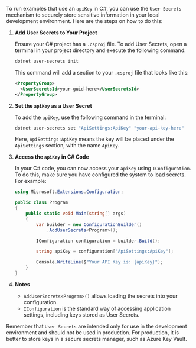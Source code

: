 To run examples that use an `apiKey` in C#, you can use the `User Secrets` mechanism to securely store sensitive information in your local development environment. Here are the steps on how to do this:

1. **Add User Secrets to Your Project**

   Ensure your C# project has a `.csproj` file. To add User Secrets, open a terminal in your project directory and execute the following command:

   ```bash
   dotnet user-secrets init
   ```

   This command will add a section to your `.csproj` file that looks like this:

   ```xml
   <PropertyGroup>
     <UserSecretsId>your-guid-here</UserSecretsId>
   </PropertyGroup>
   ```

2. **Set the `apiKey` as a User Secret**

   To add the `apiKey`, use the following command in the terminal:

   ```bash
   dotnet user-secrets set "ApiSettings:ApiKey" "your-api-key-here"
   ```

   Here, `ApiSettings:ApiKey` means the key will be placed under the `ApiSettings` section, with the name `ApiKey`.

3. **Access the `apiKey` in C# Code**

   In your C# code, you can now access your `apiKey` using `IConfiguration`. To do this, make sure you have configured the system to load secrets. For example:

   ```csharp
   using Microsoft.Extensions.Configuration;

   public class Program
   {
       public static void Main(string[] args)
       {
           var builder = new ConfigurationBuilder()
               .AddUserSecrets<Program>();

           IConfiguration configuration = builder.Build();

           string apiKey = configuration["ApiSettings:ApiKey"];

           Console.WriteLine($"Your API Key is: {apiKey}");
       }
   }
   ```

4. **Notes**

   - `AddUserSecrets<Program>()` allows loading the secrets into your configuration.
   - `IConfiguration` is the standard way of accessing application settings, including keys stored as User Secrets.

Remember that `User Secrets` are intended only for use in the development environment and should not be used in production. For production, it is better to store keys in a secure secrets manager, such as Azure Key Vault.
